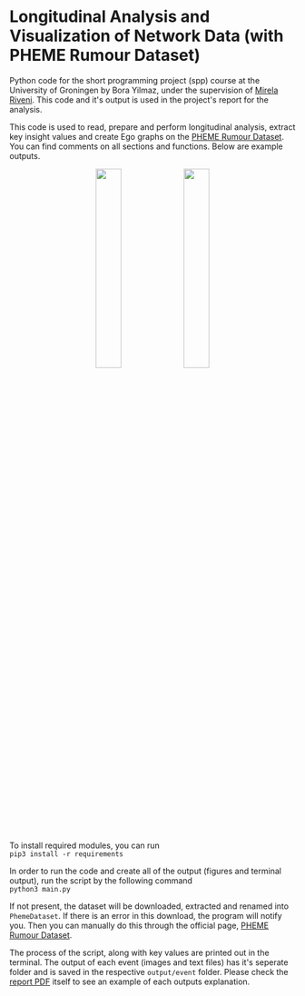 # Longitudinal Analysis and Visualization of Network Data (with PHEME Rumour Dataset) 

Python code for the short programming project (spp) course at the University of Groningen by Bora Yilmaz, under the supervision of [Mirela Riveni](https://www.rug.nl/staff/m.riveni/?lang=en). This code and it's output is used in the project's report for the analysis.

This code is used to read, prepare and perform longitudinal analysis, extract key insight values and create Ego graphs on the [PHEME Rumour Dataset](https://www.pheme.eu/2016/06/13/pheme-rumour-dataset-support-certainty-and-evidentiality/). You can find comments on all sections and functions. Below are example outputs.

<p align="middle">
  <img src="https://user-images.githubusercontent.com/56681820/216842096-7dba9424-f12a-4efd-a574-8408adbde973.png" width=30% />
  <img src="https://user-images.githubusercontent.com/56681820/216842103-9b867829-5181-4193-8ce1-26139ca5208f.png" width=30% /> 
</p>


To install required modules, you can run  
`pip3 install -r requirements`  

In order to run the code and create all of the output (figures and terminal output), run the script by the following command  
`python3 main.py`  

If not present, the dataset will be downloaded, extracted and renamed into `PhemeDataset`. If there is an error in this download, the program will notify you. Then you can manually do this through the official page, [PHEME Rumour Dataset](https://www.pheme.eu/2016/06/13/pheme-rumour-dataset-support-certainty-and-evidentiality/).

The process of the script, along with key values are printed out in the terminal. The output of each event (images and text files) has it's seperate folder and is saved in the respective `output/event` folder. Please check the [report PDF](REPORT.pdf) itself to see an example of each outputs explanation.
